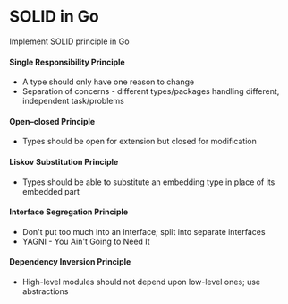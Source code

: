 # SOLID in Go

Implement SOLID principle in Go

#### Single Responsibility Principle

- A type should only have one reason to change
- Separation of concerns - different types/packages handling different, independent task/problems

#### Open–closed Principle

- Types should be open for extension but closed for modification

#### Liskov Substitution Principle

- Types should be able to substitute an embedding type in place of its embedded part

#### Interface Segregation Principle

- Don't put too much into an interface; split into separate interfaces
- YAGNI - You Ain't Going to Need It

#### Dependency Inversion Principle

- High-level modules should not depend upon low-level ones; use abstractions
